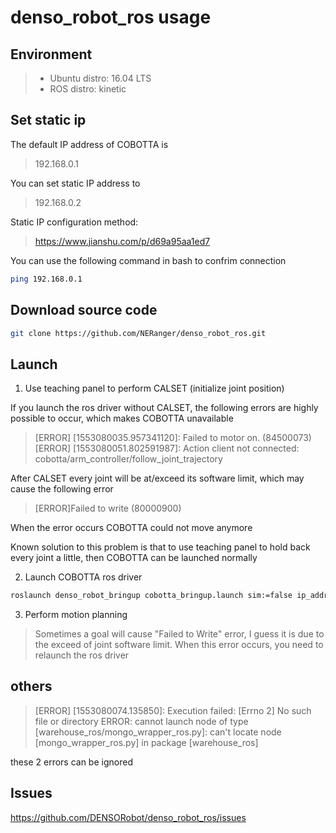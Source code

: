 # denso_robot_ros usage

## Environment

>* Ubuntu distro: 16.04 LTS
>* ROS distro: kinetic

## Set static ip

The default IP address of COBOTTA is 

> 192.168.0.1

You can set static IP address to 

> 192.168.0.2

Static IP configuration method:

> https://www.jianshu.com/p/d69a95aa1ed7

You can use the following command in bash to confrim connection

```bash
ping 192.168.0.1
```

## Download source code

```bash
git clone https://github.com/NERanger/denso_robot_ros.git
```

## Launch

1. Use teaching panel to perform CALSET (initialize joint position)

If you launch the ros driver without CALSET, the following errors are highly possible to occur, which makes COBOTTA unavailable

> [ERROR] [1553080035.957341120]: Failed to motor on. (84500073)
> [ERROR] [1553080051.802591987]: Action client not connected: cobotta/arm_controller/follow_joint_trajectory

After CALSET every joint will be at/exceed its software limit, which may cause the following error

> [ERROR]Failed to write (80000900)

When the error occurs COBOTTA could not move anymore

Known solution to this problem is that to use teaching panel to hold back every joint a little, then COBOTTA can be launched normally

2. Launch COBOTTA ros driver

```bash
roslaunch denso_robot_bringup cobotta_bringup.launch sim:=false ip_address:=192.168.0.1
```
3. Perform motion planning

> Sometimes a goal will cause "Failed to Write" error, I guess it is due to the exceed of joint software limit. When this error occurs, you need to relaunch the ros driver

## others

> [ERROR] [1553080074.135850]: Execution failed: [Errno 2] No such file or directory
> ERROR: cannot launch node of type [warehouse_ros/mongo_wrapper_ros.py]: can't locate node [mongo_wrapper_ros.py] in package [warehouse_ros]

these 2 errors can be ignored 

## Issues

https://github.com/DENSORobot/denso_robot_ros/issues